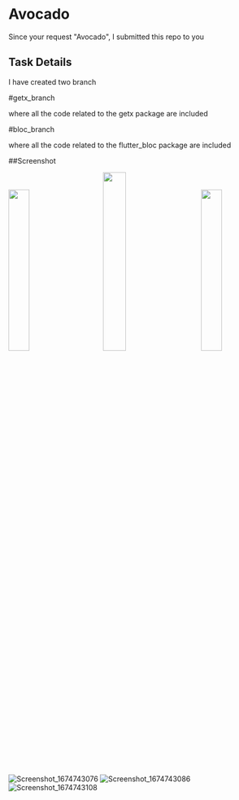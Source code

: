 # Avocado

Since your request "Avocado", I submitted this repo to you

## Task Details

I have created two branch

#getx_branch

where all the code related to the getx package are included

#bloc_branch

where all the code related to the flutter_bloc package are included


##Screenshot

<pre>
<img src="https://user-images.githubusercontent.com/60395954/214863620-ef43defa-0c14-47c4-8222-889dcaffd838.png" width="28.5%">     <img src="https://user-images.githubusercontent.com/60395954/214864047-7ec713d9-4a2c-43f8-8efe-1420fa30930b.png" width="30%">     <img src="screenshot/ios3.png" width="28.5%">     <img src="screenshot/ios4.png" width="30%">     <img src="https://user-images.githubusercontent.com/60395954/214864064-6b00f95c-8d20-4ab0-90fb-9d8bd802d924.png" width="30%">    
</pre>

![Screenshot_1674743076](https://user-images.githubusercontent.com/60395954/214863620-ef43defa-0c14-47c4-8222-889dcaffd838.png)
![Screenshot_1674743086](https://user-images.githubusercontent.com/60395954/214864047-7ec713d9-4a2c-43f8-8efe-1420fa30930b.png)
![Screenshot_1674743108](https://user-images.githubusercontent.com/60395954/214864064-6b00f95c-8d20-4ab0-90fb-9d8bd802d924.png)

